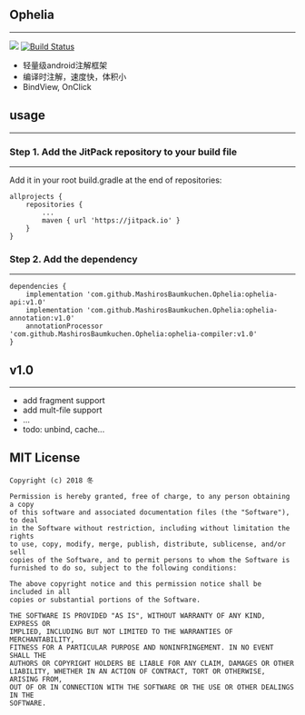 ## Ophelia
-------

[![](https://jitpack.io/v/MashirosBaumkuchen/Ophelia.svg)](https://jitpack.io/#MashirosBaumkuchen/Ophelia) [![Build Status](https://travis-ci.org/MashirosBaumkuchen/Ophelia.svg?branch=master)](https://travis-ci.org/MashirosBaumkuchen/Ophelia)

* 轻量级android注解框架
* 编译时注解，速度快，体积小
* BindView, OnClick

## usage
-------

### Step 1. Add the JitPack repository to your build file
-------

Add it in your root build.gradle at the end of repositories:
```
allprojects {
	repositories {
		...
		maven { url 'https://jitpack.io' }
	}
}
```

### Step 2. Add the dependency
-------

```
dependencies {
	implementation 'com.github.MashirosBaumkuchen.Ophelia:ophelia-api:v1.0'
	implementation 'com.github.MashirosBaumkuchen.Ophelia:ophelia-annotation:v1.0'
	annotationProcessor 'com.github.MashirosBaumkuchen.Ophelia:ophelia-compiler:v1.0'
}
```

## v1.0
-------

* add fragment support
* add mult-file support
* ...
* todo: unbind, cache...



MIT License
-------

	Copyright (c) 2018 冬

	Permission is hereby granted, free of charge, to any person obtaining a copy
	of this software and associated documentation files (the "Software"), to deal
	in the Software without restriction, including without limitation the rights
	to use, copy, modify, merge, publish, distribute, sublicense, and/or sell
	copies of the Software, and to permit persons to whom the Software is
	furnished to do so, subject to the following conditions:

	The above copyright notice and this permission notice shall be included in all
	copies or substantial portions of the Software.

	THE SOFTWARE IS PROVIDED "AS IS", WITHOUT WARRANTY OF ANY KIND, EXPRESS OR
	IMPLIED, INCLUDING BUT NOT LIMITED TO THE WARRANTIES OF MERCHANTABILITY,
	FITNESS FOR A PARTICULAR PURPOSE AND NONINFRINGEMENT. IN NO EVENT SHALL THE
	AUTHORS OR COPYRIGHT HOLDERS BE LIABLE FOR ANY CLAIM, DAMAGES OR OTHER
	LIABILITY, WHETHER IN AN ACTION OF CONTRACT, TORT OR OTHERWISE, ARISING FROM,
	OUT OF OR IN CONNECTION WITH THE SOFTWARE OR THE USE OR OTHER DEALINGS IN THE
	SOFTWARE.
